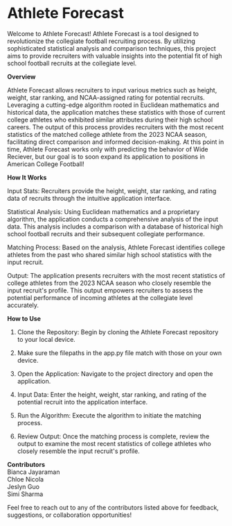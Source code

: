 
# <span style="font-size:larger;">Athlete Forecast</span>

Welcome to Athlete Forecast!
Athlete Forecast is a tool designed to revolutionize the collegiate football recruiting process. By utilizing sophisticated statistical analysis and comparison techniques, this project aims to provide recruiters with valuable insights into the potential fit of high school football recruits at the collegiate level.  

**Overview**  

Athlete Forecast allows recruiters to input various metrics such as height, weight, star ranking, and NCAA-assigned rating for potential recruits. Leveraging a cutting-edge algorithm rooted in Euclidean mathematics and historical data, the application matches these statistics with those of current college athletes who exhibited similar attributes during their high school careers. The output of this process provides recruiters with the most recent statistics of the matched college athlete from the 2023 NCAA season, facilitating direct comparison and informed decision-making. At this point in time, Athlete Forecast works only with predicting the behavior of Wide Reciever, but our goal is to soon expand its application to positions in American College Football!  

**How It Works**  

Input Stats: Recruiters provide the height, weight, star ranking, and rating data of recruits through the intuitive application interface.

Statistical Analysis: Using Euclidean mathematics and a proprietary algorithm, the application conducts a comprehensive analysis of the input data. This analysis includes a comparison with a database of historical high school football recruits and their subsequent collegiate performance.

Matching Process: Based on the analysis, Athlete Forecast identifies college athletes from the past who shared similar high school statistics with the input recruit.

Output: The application presents recruiters with the most recent statistics of college athletes from the 2023 NCAA season who closely resemble the input recruit's profile. This output empowers recruiters to assess the potential performance of incoming athletes at the collegiate level accurately.


**How to Use**  

1. Clone the Repository: Begin by cloning the Athlete Forecast repository to your local device.

2. Make sure the filepaths in the app.py file match with those on your own device.

3. Open the Application: Navigate to the project directory and open the application.  

4. Input Data: Enter the height, weight, star ranking, and rating of the potential recruit into the application interface.  

5. Run the Algorithm: Execute the algorithm to initiate the matching process.  

6. Review Output: Once the matching process is complete, review the output to examine the most recent statistics of college athletes who closely resemble the input recruit's profile.  


**Contributors**  
Bianca Jayaraman  
Chloe Nicola  
Jeslyn Guo  
Simi Sharma   

Feel free to reach out to any of the contributors listed above for feedback, suggestions, or collaboration opportunities!





